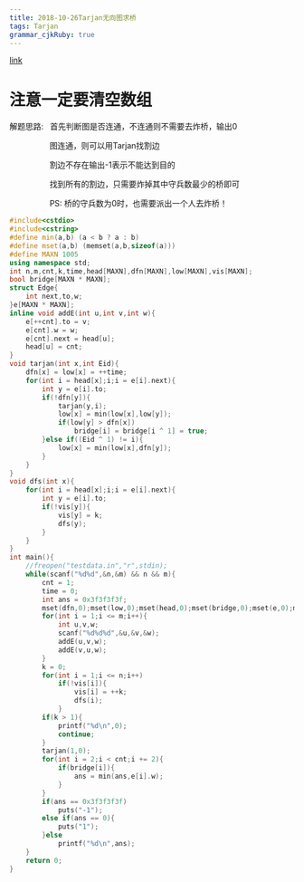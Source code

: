 ```yaml
---
title: 2018-10-26Tarjan无向图求桥
tags: Tarjan
grammar_cjkRuby: true
---
```

[link](http://acm.hdu.edu.cn/showproblem.php?pid=4738)
# 注意一定要清空数组

解题思路:   首先判断图是否连通，不连通则不需要去炸桥，输出0

                  图连通，则可以用Tarjan找割边

                  割边不存在输出-1表示不能达到目的

                  找到所有的割边，只需要炸掉其中守兵数最少的桥即可

                  PS: 桥的守兵数为0时，也需要派出一个人去炸桥！

```cpp
#include<cstdio>
#include<cstring>
#define min(a,b) (a < b ? a : b)
#define mset(a,b) (memset(a,b,sizeof(a)))
#define MAXN 1005
using namespace std;
int n,m,cnt,k,time,head[MAXN],dfn[MAXN],low[MAXN],vis[MAXN];
bool bridge[MAXN * MAXN];
struct Edge{
	int next,to,w;
}e[MAXN * MAXN];
inline void addE(int u,int v,int w){
	e[++cnt].to = v;
	e[cnt].w = w;
	e[cnt].next = head[u];
	head[u] = cnt;
}
void tarjan(int x,int Eid){
	dfn[x] = low[x] = ++time;
	for(int i = head[x];i;i = e[i].next){
		int y = e[i].to;
		if(!dfn[y]){
			tarjan(y,i);
			low[x] = min(low[x],low[y]);
			if(low[y] > dfn[x])
				bridge[i] = bridge[i ^ 1] = true;
		}else if((Eid ^ 1) != i){
			low[x] = min(low[x],dfn[y]);
		}
	}
}
void dfs(int x){
	for(int i = head[x];i;i = e[i].next){
		int y = e[i].to;
		if(!vis[y]){
			vis[y] = k;
			dfs(y);
		}
	}
}
int main(){
	//freopen("testdata.in","r",stdin);
	while(scanf("%d%d",&n,&m) && n && m){
		cnt = 1;
		time = 0;
		int ans = 0x3f3f3f3f;
		mset(dfn,0);mset(low,0);mset(head,0);mset(bridge,0);mset(e,0);mset(vis,0);
		for(int i = 1;i <= m;i++){
			int u,v,w;
			scanf("%d%d%d",&u,&v,&w);
			addE(u,v,w);
			addE(v,u,w);
		}
		k = 0;
		for(int i = 1;i <= n;i++)
			if(!vis[i]){
				vis[i] = ++k;
				dfs(i);
			}
		if(k > 1){
			printf("%d\n",0);
			continue;
		}
		tarjan(1,0);
		for(int i = 2;i < cnt;i += 2){
			if(bridge[i]){
				ans = min(ans,e[i].w);
			}
		}
		if(ans == 0x3f3f3f3f)
			puts("-1");
		else if(ans == 0){
			puts("1");
		}else
			printf("%d\n",ans);
	}
	return 0;
}

```